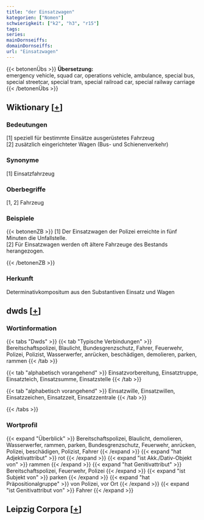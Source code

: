 ```yaml
---
title: "der Einsatzwagen"
kategorien: ["Nomen"]
schwierigkeit: ["k2", "h3", "r15"]
tags:
series:
mainDornseiffs:
domainDornseiffs:
url: "Einsatzwagen"
---
```


{{< betonenÜbs >}}
**Übersetzung:**  
emergency vehicle, squad car, operations vehicle, ambulance, special bus, special streetcar, special tram, special railroad car, special railway carriage  
{{< /betonenÜbs >}}

## Wiktionary [[+](https://de.wiktionary.org/wiki/Einsatzwagen)]

### Bedeutungen
[1] speziell für bestimmte Einsätze ausgerüstetes Fahrzeug  
[2] zusätzlich eingerichteter Wagen (Bus- und Schienenverkehr)  

### Synonyme
[1] Einsatzfahrzeug  

### Oberbegriffe
[1, 2] Fahrzeug  

### Beispiele
{{< betonenZB >}}
[1] Der Einsatzwagen der Polizei erreichte in fünf Minuten die Unfallstelle.  
[2] Für Einsatzwagen werden oft ältere Fahrzeuge des Bestands herangezogen.  

{{< /betonenZB >}}
### Herkunft
Determinativkompositum aus den Substantiven Einsatz und Wagen  



## dwds [[+](https://www.dwds.de/wb/Einsatzwagen)]

### Wortinformation
{{< tabs "Dwds" >}}
{{< tab "Typische Verbindungen" >}}
Bereitschaftspolizei, Blaulicht, Bundesgrenzschutz, Fahrer, Feuerwehr, Polizei, Polizist, Wasserwerfer, anrücken, beschädigen, demolieren, parken, rammen
{{< /tab >}}

{{< tab "alphabetisch vorangehend" >}}
Einsatzvorbereitung, Einsatztruppe, Einsatzteich, Einsatzsumme, Einsatzstelle
{{< /tab >}}

{{< tab "alphabetisch vorangehend" >}}
Einsatzwille, Einsatzwillen, Einsatzzeichen, Einsatzzeit, Einsatzzentrale
{{< /tab >}}

{{< /tabs >}}

### Wortprofil
{{< expand "Überblick" >}} Bereitschaftspolizei, Blaulicht, demolieren, Wasserwerfer, rammen, parken, Bundesgrenzschutz, Feuerwehr, anrücken, Polizei, beschädigen, Polizist, Fahrer {{< /expand >}}
{{< expand "hat Adjektivattribut" >}} rot {{< /expand >}}
{{< expand "ist Akk./Dativ-Objekt von" >}} rammen {{< /expand >}}
{{< expand "hat Genitivattribut" >}} Bereitschaftspolizei, Feuerwehr, Polizei {{< /expand >}}
{{< expand "ist Subjekt von" >}} parken {{< /expand >}}
{{< expand "hat Präpositionalgruppe" >}} von Polizei, vor Ort {{< /expand >}}
{{< expand "ist Genitivattribut von" >}} Fahrer {{< /expand >}}

## Leipzig Corpora [[+](https://corpora.uni-leipzig.de/en/res?word=Einsatzwagen&corpusId=deu_newscrawl-public_2018)]

